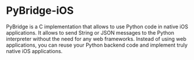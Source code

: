 # PyBridge-iOS

PyBridge is a C implementation that allows to use Python code in native iOS applications. It allows to send String or JSON messages to the Python interpreter without the need for any web frameworks. Instead of using web applications, you can reuse your Python backend code and implement truly native iOS applications.

